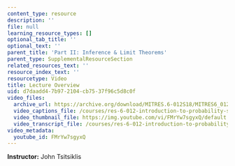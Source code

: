 ```yaml
---
content_type: resource
description: ''
file: null
learning_resource_types: []
optional_tab_title: ''
optional_text: ''
parent_title: 'Part II: Inference & Limit Theorems'
parent_type: SupplementalResourceSection
related_resources_text: ''
resource_index_text: ''
resourcetype: Video
title: Lecture Overview
uid: d7daadd4-7b97-2104-cb75-37f96c5d8c0f
video_files:
  archive_url: https://archive.org/download/MITRES.6-012S18/MITRES6_012S18_L15-01_300k.mp4
  video_captions_file: /courses/res-6-012-introduction-to-probability-spring-2018/4581be577cf85da380c87c22cb9a55aa_FMrYw7sgyxQ.vtt
  video_thumbnail_file: https://img.youtube.com/vi/FMrYw7sgyxQ/default.jpg
  video_transcript_file: /courses/res-6-012-introduction-to-probability-spring-2018/1706b709a1c9d599b0bb31feefea7f22_FMrYw7sgyxQ.pdf
video_metadata:
  youtube_id: FMrYw7sgyxQ
---
```


**Instructor:** John Tsitsiklis